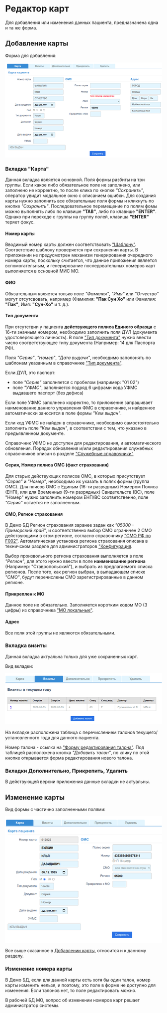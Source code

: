 # Редактор карт

Для добавления или изменения данных пациента, предназначена одна и та же форма.

## Добавление карты

Форма для добавления:

![Новая карта](./images/new_card.png)

### Вкладка "Карта"

Данная вкладка является основной. Поля формы разбиты на три группы. Если какое либо
обязательное поле не заполнено, или заполнено не корректно, то после клика по кнопке
*"Сохранить"*, оператор увидит модальное окно с описанием ошибки. Для создания карты
нужно заполнить все обязательные поля формы и кликнуть по кнопке *"Сохранить"*.
Последовательное перемещение по полям фомы можно выполнять либо по клавише
**"TAB"**, либо по клавише **"ENTER"**. Однако при переходе с группы на группу полей,
клавиша **"ENTER"** теряет фокус.

#### Номер карты

Вводимый номер карты должен соответствовать ["Шаблону"](#). Соответствие шаблону проверяется
при сохранении карты. В приложении не предусмотрен механизм генерирования очередного
номера карты, поскольку считается, что данное приложения является вспомогательным, и
генерирование последовательных номеров карт выполняется в основной МИС МО.

#### ФИО

Обязательным является только поле *"Фамилия"*, *"Имя"* или *"Отчество"* могут отсутсвовать,
например (Фамилия: **"Пак Сун Хо"** или  Фамилия: **"Пак"**, Имя: **"Сун-Хо"** и т. д.).

#### Тип документа

При отсутствии у пациента **действующего полиса Единого образца** с 16-ти значным номером,
необходимо заполнить поля ДУЛ (документа удостоверяющего личность). В поле
["Тип документа"](../sprav/comm.md#дул-по-f011-документ-удостоверяющий-личность)
нужно ввести число соответствующее типу документа (Например: 14 для Паспорта РФ).

Поля *"Серия"*, *"Номер"*, *"Дата выдачи"*, необходимо заполонять по шаблонам указанным в
справочнике ["Тип документа"](../sprav/comm.md#дул-по-f011-документ-удостоверяющий-личность).

Если ДУЛ, это паспорт:

- поле *"Серия"* заполняется с пробелом (например: "01 02")
- поле *"УФМС"*, заполняется подряд 6 цифрами кода УФМС выдавшего паспорт (без дефиса)

Если поле УФМС заполнено корректно, то приложение запрашивает наименование данного
управления ФМС в справочнике, и найденное автоматически заносится в поле формы
*"Кем выдан"*.

Если код УФМС не найден в справочнике, необходимо самостоятельно заполнить поле
*"Кем выдан"*, в соответствии с тем, что указано в предъявленном документе.

Справочник УФМС не доступен для редактирования, и автоматического обновления.
Порядок обновления и/или редактирования служебных справочников описан в разделе
["Служебные справочники"](../../admin/workdb.md)

#### Серия, Номер полиса ОМС (факт страхования)

Для старых действующих полисов ОМС, в которых присутствует *"Серия"* и *"Номер"*,
необходимо их указать в полях формы (группа ОМС). Для плисов ОМС с Единым
(16-ти разрядным) Номером Полиса (ЕНП), или для Временных (9-ти разрядных)
Свидетельств (ВС), поле "Номер" нужно заполнить номером ЕНП/ВС соответственно,
поле *"Серия"* остается не заполненным.

#### СМО, Регион страхования

В Демо БД Регион страхования заранее задан как *"05000 - Приморский край"*, и
соответственно выбор СМО ограничен 2 СМО действующими в этом регионе, согласно
справочнику ["СМО РФ по F002"](../sprav/comm.md#смо-рф-по-f002). Автоматическая
установка региона страхования описана в техничском разделе для администраторов
["Конфигурация](../../admin/local_deploy.md).

Выбор произвольного региона страхования выполняется в поле *"Регион"*, для этого
нужно ввести в поле **наименование региона** (Например: "Ставропольский"), и выбрать из
предлагаемого списка регионов. После того, как регион выбран, в выпадающем списке
*"СМО"*, будут перечислены СМО зарегистрированные в данном регионе.

#### Прикреплен к МО

Данное поле не обязательно. Заполняется коротким кодом МО (3 цифры) из справочника
["МО локальные"](../sprav/local.md#мо-локальные).

#### Адрес

Все поля этой группы не являются обязательными.

### Вкладка визиты

Данная вкладка актуальна только для уже сохраненных карт.

Вид вкладки:

![Вкладка визиты](./images/card_visits.png)

На вкладке расположена таблица с перечислением талонов текущего/установленного
года для данного пациента.

Номер талона - ссылка на ["Форму редактирования талона"](./talons_edit.md).
Под таблицей расположена кнопка *"Добавить талон"*, по клику по этой кнопке
открывается форма редактирования нового талона.

### Вкладки Дополнительно, Прикрепить, Удалить

В действующей версии приложения данные вкладки не актуальны.

## Изменение карты

Вид формы с частично заполненными полями:

![Изменение карты](./images/card_edit.png)

Все выше сказанное в [Добавлении карты](#добавление-карты), относится и к данному разделу.

### Изменение номера карты

В Демо БД, если для данной карты есть хотя бы один талон, номер карты изменить нельзя,
и поэтому, это поле в форме не доступно для изменения. Если талонов нет, то поле
редактировать можно.

В рабочей БД МО, вопрос об изменении номеров карт решает администратор системы.
